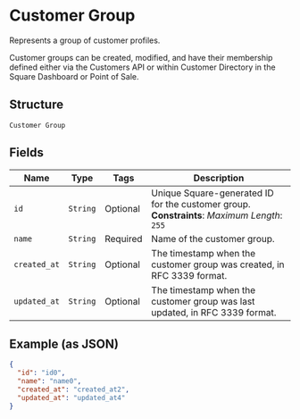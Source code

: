 
# Customer Group

Represents a group of customer profiles.

Customer groups can be created, modified, and have their membership defined either via
the Customers API or within Customer Directory in the Square Dashboard or Point of Sale.

## Structure

`Customer Group`

## Fields

| Name | Type | Tags | Description |
|  --- | --- | --- | --- |
| `id` | `String` | Optional | Unique Square-generated ID for the customer group.<br>**Constraints**: *Maximum Length*: `255` |
| `name` | `String` | Required | Name of the customer group. |
| `created_at` | `String` | Optional | The timestamp when the customer group was created, in RFC 3339 format. |
| `updated_at` | `String` | Optional | The timestamp when the customer group was last updated, in RFC 3339 format. |

## Example (as JSON)

```json
{
  "id": "id0",
  "name": "name0",
  "created_at": "created_at2",
  "updated_at": "updated_at4"
}
```

